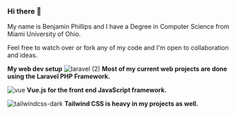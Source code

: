 ### Hi there 👋

My name is Benjamin Phillips and I have a Degree in Computer Science from Miami University of Ohio. 

Feel free to watch over or fork any of my code and I'm open to collaboration and ideas. 


**My web dev setup** 
![laravel (2)](https://github.com/skip2435/skip2435/assets/51299590/02933887-fd3c-4b42-907a-a64442a8ea35) **Most of my current web projects are done using the Laravel PHP Framework.**


![vue](https://github.com/skip2435/skip2435/assets/51299590/2215126d-1f87-4196-bd75-96d65538384b) **Vue.js for the front end JavaScript framework.**


![tailwindcss-dark](https://github.com/skip2435/skip2435/assets/51299590/56dd0436-8118-418e-9d1b-b8ebb8fdf2db) **Tailwind CSS is heavy in my projects as well.**
